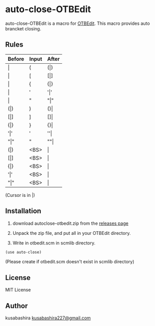 auto-close-OTBEdit
==================

auto-close-OTBEdit is a macro for [OTBEdit](http://www.hi-ho.ne.jp/a_ogawa/otbedit/).
This macro provides auto brancket closing.

Rules
-----

| Before | Input  | After |
|--------|--------|-------|
| \|     | (      | (\|)  |
| \|     | [      | [\|]  |
| \|     | {      | {\|}  |
| \|     | '      | '\|'  |
| \|     | "      | "\|"  |
| (\|)   | )      | ()\|  |
| [\|]   | ]      | []\|  |
| {\|}   | }      | {}\|  |
| '\|'   | '      | ''\|  |
| "\|"   | "      | ""\|  |
| (\|)   | \<BS\> | \|    |
| [\|]   | \<BS\> | \|    |
| {\|}   | \<BS\> | \|    |
| '\|'   | \<BS\> | \|    |
| "\|"   | \<BS\> | \|    |

(Cursor is in |)

Installation
------------

1. download autoclose-otbedit.zip from the [releases page](https://github.com/kusabashira/auto-close-otbedit/releases)

2. Unpack the zip file, and put all in your OTBEdit directory.

3. Write in otbedit.scm in scmlib directory.

```scm
(use auto-close)
```

(Please create if otbedit.scm doesn't exist in scmlib directory)

License
-------

MIT License

Author
------

kusabashira <kusabashira227@gmail.com>

